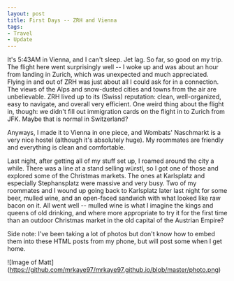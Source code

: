 ```yaml
---
layout: post
title: First Days -- ZRH and Vienna
tags:
- Travel
- Update
---
```


It's 5:43AM in Vienna, and I can't sleep. Jet lag. So far, so good on my trip. The flight here went surprisingly well -- I woke up and was about an hour from landing in Zurich, which was unexpected and much appreciated. Flying in and out of ZRH was just about all I could ask for in a connection. The views of the Alps and snow-dusted cities and towns from the air are unbelievable. ZRH lived up to its (Swiss) reputation: clean, well-organized, easy to navigate, and overall very efficient. One weird thing about the flight in, though: we didn't fill out immigration cards on the flight in to Zurich from JFK. Maybe that is normal in Switzerland? 

Anyways, I made it to Vienna in one piece, and Wombats' Naschmarkt is a very nice hostel (although it's absolutely huge). My roommates are friendly and everything is clean and comfortable.

Last night, after getting all of my stuff set up, I roamed around the city a while. There was a line at a stand selling würstl, so I got one of those and explored some of the Christmas markets. The ones at Karlsplatz and especially Stephansplatz were massive and very busy. Two of my roommates and I wound up going back to Karlsplatz later last night for some beer, mulled wine, and an open-faced sandwich with what looked like raw bacon on it. All went well -- mulled wine is what I imagine the kings and queens of old drinking, and where more appropriate to try it for the first time than an outdoor Christmas market in the old capital of the Austrian Empire?

Side note: I've been taking a lot of photos but don't know how to embed them into these HTML posts from my phone, but will post some when I get home. 

![Image of Matt]
(https://github.com/mrkaye97/mrkaye97.github.io/blob/master/photo.png)
